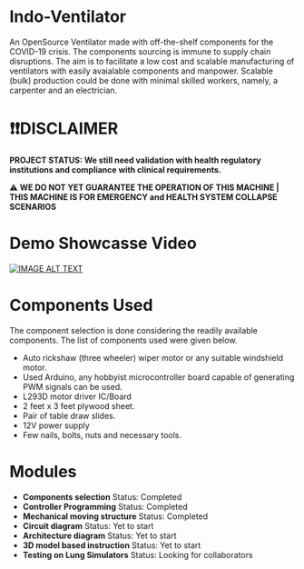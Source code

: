 # Indo-Ventilator
An OpenSource Ventilator made with off-the-shelf components for the COVID-19 crisis. The components sourcing is immune to supply chain disruptions.
The aim is to facilitate a low cost and scalable manufacturing of ventilators with easily avaialable components and manpower.
Scalable (bulk) production could be done with minimal skilled workers, namely, a carpenter and an electrician.

# ❗️❗️**DISCLAIMER**
**PROJECT STATUS: We still need validation with health regulatory institutions and compliance with clinical requirements.**

⚠️ **WE DO NOT YET GUARANTEE THE OPERATION OF THIS MACHINE | THIS MACHINE IS FOR EMERGENCY and HEALTH SYSTEM COLLAPSE SCENARIOS**

# Demo Showcasse Video

[![IMAGE ALT TEXT](http://img.youtube.com/vi/ouVc6szvl00/0.jpg)](http://www.youtube.com/watch?v=ouVc6szvl00 "Video Title")

# Components Used

The component selection is done considering the readily available components. The list of components used were given below.

- Auto rickshaw (three wheeler) wiper motor or any suitable windshield motor.
- Used Arduino, any hobbyist microcontroller board capable of generating PWM signals can be used.
- L293D motor driver IC/Board
- 2 feet x 3 feet plywood sheet.
- Pair of table draw slides.
- 12V power supply
- Few nails, bolts, nuts and necessary tools.


# Modules
* **Components selection** Status: Completed
* **Controller Programming** Status: Completed
* **Mechanical moving structure** Status: Completed
* **Circuit diagram** Status: Yet to start
* **Architecture diagram** Status: Yet to start
* **3D model based instruction** Status: Yet to start
* **Testing on Lung Simulators** Status: Looking for collaborators
